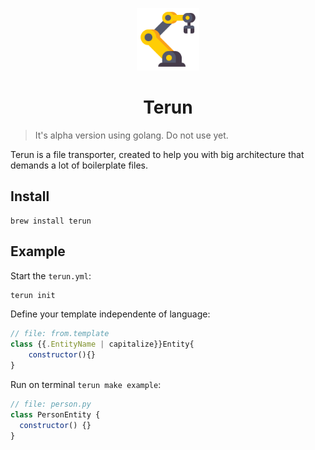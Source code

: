 <p align="center">
  <img width="100px" src="./logo.png">
</p>
<h1 align="center">Terun</h1>

> It's alpha version using golang. Do not use yet.

Terun is a file transporter, created to help you with big architecture that demands a lot of boilerplate files.

## Install

```
brew install terun
```

## Example

Start the `terun.yml`:

```sh
terun init
```

Define your template independente of language:

```javascript
// file: from.template
class {{.EntityName | capitalize}}Entity{
    constructor(){}
}
```

Run on terminal `terun make example`:

```javascript
// file: person.py
class PersonEntity {
  constructor() {}
}
```
